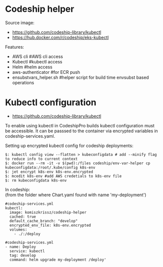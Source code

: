 # Codeship helper
Source image:  
- https://github.com/codeship-library/kubectl  
- https://hub.docker.com/r/codeship/eks-kubectl  

Features:  
- AWS cli  #AWS cli access
- Kubectl  #kubectl access
- Helm  #helm access
- aws-authenticator  #for ECR push
- ensubstvars_helper.sh  #helper script for build time envsubst based operations

# Kubectl configuration
- https://github.com/codeship-library/kubectl  

To enable using kubectl in CodeshipPro builds kubectl configuration must be accessible. It can be passsed
to the container via encrypted variables in codeship-services.yaml.

Setting up encrypted kubectl config for codeship deployments:  
```
$: kubectl config view --flatten > kubeconfigdata # add --minify flag to reduce info to current context
$: docker run --rm -it -v $(pwd):/files codeship/env-var-helper cp kubeconfigdata:/root/.kube/config k8s-env
$: jet encrypt k8s-env k8s-env.encrypted
$: mcedit k8s-env #add AWS credetials to k8s-env file
$: rm kubeconfigdata k8s-env
```

In codeship:  
(from the folder where Chart.yaml found with name 'my-deployment')
```
#codeship-services.yml
kubectl:
  image: komiszkrissz/codeship-helper
  cached: true
  default_cache_branch: "develop"
  encrypted_env_file: k8s-env.encrypted
  volumes:
    - ./:/deploy
```
```
#codeship-services.yml
- name: Deploy
  service: kubectl
  tag: develop
  command: helm upgrade my-deployment /deploy'
```